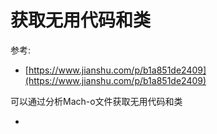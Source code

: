 # 获取无用代码和类

参考: 
- [https://www.jianshu.com/p/b1a851de2409](https://www.jianshu.com/p/b1a851de2409)

可以通过分析Mach-o文件获取无用代码和类  

- 

